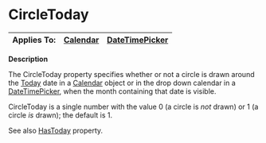 




<h1 class="heading"><span class="name">CircleToday</span></h1>

| Applies To: | [Calendar](./calendar.md) | [DateTimePicker](./datetimepicker.md) |
| --- | --- | ---  |


**Description**


The CircleToday property specifies whether or not a circle is drawn around the [Today](today.md) date in a [Calendar](./calendar.md) object or in the drop down calendar in a [DateTimePicker](./datetimepicker.md), when the month containing that date is visible.


CircleToday is a single number with the value 0 (a circle is *not* drawn) or 1 (a circle *is* drawn); the default is 1.


See also [HasToday](hastoday.md) property.



